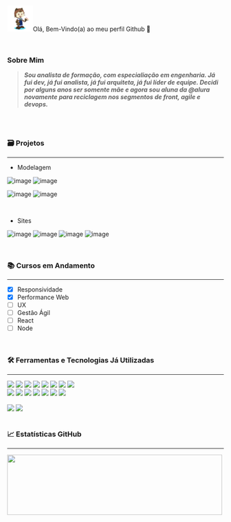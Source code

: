 <img heigth="60" width="60" src="https://github.com/ksilvagito/ksilvagito/blob/main/octocat-Kerle.png">Olá, Bem-Vindo(a) ao meu perfil Github 👋 
  
 
<br/>

### Sobre Mim

> _**Sou analista de formação, com especialiação em engenharia. Já fui dev, já fui analista, já fui arquiteta, já fui líder de equipe. 
Decidi por alguns anos ser somente mãe e agora sou aluna da @alura novamente para reciclagem nos segmentos de front, agile e devops.**_ 

<br/>

<!--<picture>
  <source media="(prefers-color-scheme: dark)" srcset="https://user-images.githubusercontent.com/25423296/163456776-7f95b81a-f1ed-45f7-b7ab-8fa810d529fa.png">
  <source media="(prefers-color-scheme: light)" srcset="https://user-images.githubusercontent.com/25423296/163456779-a8556205-d0a5-45e2-ac17-42d089e3c3f8.png">
  <img alt="Imagem Cabeçalho" src="https://user-images.githubusercontent.com/25423296/163456779-a8556205-d0a5-45e2-ac17-42d089e3c3f8.png">
</picture>-->

<!--
![Snake animation](https://github.com/ksilvagito/ksilvagito/blob/output/github-contribution-grid-snake.svg)
-->
<br/>

### 🗃 Projetos
----

* Modelagem

![image](https://) ![image](https://)

![image](https://) ![image](https://)

<br/>

* Sites

![image](https://) ![image](https://)
![image](https://) ![image](https://)

<br/>

### 📚 Cursos em Andamento
----

- [x] Responsividade
- [x] Performance Web
- [ ] UX
- [ ] Gestão Ágil
- [ ] React
- [ ] Node

<br/>

### 🛠 Ferramentas e Tecnologias Já Utilizadas
----
<div id="front" style="display: inline_block" >
  <img heigth="40" width="40" src="https://cdn.jsdelivr.net/gh/devicons/devicon/icons/git/git-original-wordmark.svg" />  
  <img heigth="30" width="30"  src="https://cdn.jsdelivr.net/gh/devicons/devicon/icons/subversion/subversion-original.svg" /> 
  <img heigth="30" width="30" src="https://cdn.jsdelivr.net/gh/devicons/devicon/icons/css3/css3-plain-wordmark.svg" /> 
  <img heigth="30" width="30" src="https://cdn.jsdelivr.net/gh/devicons/devicon/icons/html5/html5-plain-wordmark.svg" /> 
  <img  heigth="30" width="30" src="https://cdn.jsdelivr.net/gh/devicons/devicon/icons/sass/sass-original.svg" />  
  <img heigth="30" width="30" src="https://cdn.jsdelivr.net/gh/devicons/devicon/icons/figma/figma-original.svg" /> 
  <img heigth="25" width="25" src="https://cdn.jsdelivr.net/gh/devicons/devicon/icons/javascript/javascript-plain.svg" /> 
  <img heigth="30" width="30" src="https://cdn.jsdelivr.net/gh/devicons/devicon/icons/tailwindcss/tailwindcss-plain.svg" />
</div>

<div id="dev" style="display: inline_block" > 
  <img heigth="30" width="30" src="https://cdn.jsdelivr.net/gh/devicons/devicon/icons/java/java-original-wordmark.svg" />
  <img heigth="30" width="30" src="https://cdn.jsdelivr.net/gh/devicons/devicon/icons/linux/linux-original.svg" />
  <img heigth="40" width="40" src="https://cdn.jsdelivr.net/gh/devicons/devicon/icons/oracle/oracle-original.svg" /> 
  <img heigth="40" width="40" src="https://cdn.jsdelivr.net/gh/devicons/devicon/icons/postgresql/postgresql-original-wordmark.svg" /> 
  <img heigth="50" width="50" src="https://cdn.jsdelivr.net/gh/devicons/devicon/icons/apache/apache-original-wordmark.svg" />  
  <img heigth="30" width="30" src="https://cdn.jsdelivr.net/gh/devicons/devicon/icons/vim/vim-plain.svg" /> 
  <img heigth="30" width="30" src="https://cdn.jsdelivr.net/gh/devicons/devicon/icons/vscode/vscode-original-wordmark.svg" />
</div>
<br/> 
<div id="model" style="display: inline_block" >
  <img  heigth="40" width="40" src="https://cdn.jsdelivr.net/gh/devicons/devicon/icons/jira/jira-original-wordmark.svg" /> 
  <img heigth="40" width="40" src="https://cdn.jsdelivr.net/gh/devicons/devicon/icons/trello/trello-plain-wordmark.svg" />
</div>
<br/> 

### 📈 Estatísticas GitHub
----
<div>
  <a href="https://github.com/ksilvagito">
  <img loading="lazy" height="140" width="500" src="https://github-readme-stats.vercel.app/api?username=ksilvagito&show_icons=true&theme=dark&include_all_commits=true&count_private=true" /> 
  <!--<img loading="lazy" height="140" width="500" fontsize="9" src="https://github-readme-stats.vercel.app/api/top-langs/?username=ksilvagito&layout=compact&langs_count=7&theme=dark"/>-->
</div>



<!--
**ksilvagito/ksilvagito** is a ✨ _special_ ✨ repository because its `README.md` (this file) appears on your GitHub profile.
-->
